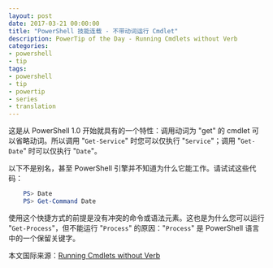 ```yaml
---
layout: post
date: 2017-03-21 00:00:00
title: "PowerShell 技能连载 - 不带动词运行 Cmdlet"
description: PowerTip of the Day - Running Cmdlets without Verb
categories:
- powershell
- tip
tags:
- powershell
- tip
- powertip
- series
- translation
---
```

这是从 PowerShell 1.0 开始就具有的一个特性：调用动词为 "get" 的 cmdlet 可以省略动词。所以调用 "`Get-Service`" 时您可以仅执行 "`Service`"；调用 "`Get-Date`" 时可以仅执行 "`Date`"。

以下不是别名，甚至 PowerShell 引擎并不知道为什么它能工作。请试试这些代码：

```powershell
    PS> Date
    PS> Get-Command Date
```

使用这个快捷方式的前提是没有冲突的命令或语法元素。这也是为什么您可以运行 "`Get-Process`"，但不能运行 "`Process`" 的原因："`Process`" 是 PowerShell 语言中的一个保留关键字。

<!--more-->
本文国际来源：[Running Cmdlets without Verb](http://community.idera.com/powershell/powertips/b/tips/posts/running-cmdlets-without-verb)
